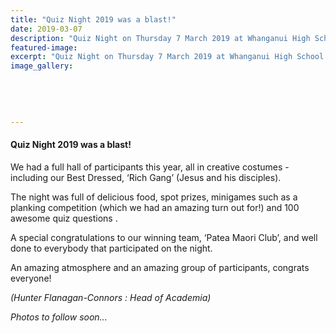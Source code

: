 ```yaml
---
title: "Quiz Night 2019 was a blast!"
date: 2019-03-07
description: "Quiz Night on Thursday 7 March 2019 at Whanganui High School was a blast!.."
featured-image: 
excerpt: "Quiz Night on Thursday 7 March 2019 at Whanganui High School was a blast!"
image_gallery:
	
	
	
	
	
---
```


<h4>Quiz Night 2019 was a blast!</h4>
<p>We had a full hall of participants this year, all in creative costumes - including our Best Dressed, &lsquo;Rich Gang&rsquo; (Jesus and his disciples).</p>
<p>The night was full of delicious food, spot prizes, minigames such as a planking competition (which we had an amazing turn out for!) and 100 awesome quiz questions .</p>
<p>A special congratulations to our winning team, &lsquo;Patea Maori Club&rsquo;, and well done to everybody that participated on the night.</p>
<p>An amazing atmosphere and an amazing group of participants, congrats everyone!</p>
<p><em>(Hunter Flanagan-Connors : Head of Academia)</em></p>
<p><em>Photos to follow soon...</em></p>


